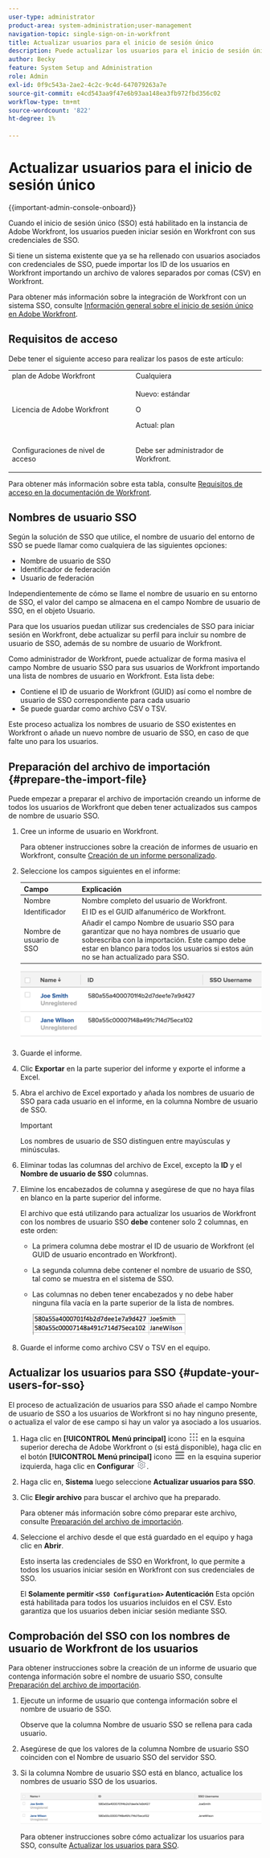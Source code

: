 ```yaml
---
user-type: administrator
product-area: system-administration;user-management
navigation-topic: single-sign-on-in-workfront
title: Actualizar usuarios para el inicio de sesión único
description: Puede actualizar los usuarios para el inicio de sesión único en Workfront.
author: Becky
feature: System Setup and Administration
role: Admin
exl-id: 0f9c543a-2ae2-4c2c-9c4d-647079263a7e
source-git-commit: e4cd543aa9f47e6b93aa148ea3fb972fbd356c02
workflow-type: tm+mt
source-wordcount: '822'
ht-degree: 1%

---
```


# Actualizar usuarios para el inicio de sesión único

<!-- Audited: 1/2024 -->

{{important-admin-console-onboard}}

Cuando el inicio de sesión único (SSO) está habilitado en la instancia de Adobe Workfront, los usuarios pueden iniciar sesión en Workfront con sus credenciales de SSO.

Si tiene un sistema existente que ya se ha rellenado con usuarios asociados con credenciales de SSO, puede importar los ID de los usuarios en Workfront importando un archivo de valores separados por comas (CSV) en Workfront.

Para obtener más información sobre la integración de Workfront con un sistema SSO, consulte [Información general sobre el inicio de sesión único en Adobe Workfront](../../../administration-and-setup/add-users/single-sign-on/sso-in-workfront.md).


## Requisitos de acceso

Debe tener el siguiente acceso para realizar los pasos de este artículo:

<table style="table-layout:auto"> 
 <col> 
 <col> 
 <tbody> 
  <tr> 
   <td role="rowheader">plan de Adobe Workfront</td> 
   <td>Cualquiera</td> 
  </tr> 
  <tr> 
   <td role="rowheader">Licencia de Adobe Workfront</td> 
   <td><p>Nuevo: estándar</p><p>O</p><p>Actual: plan</p></td> 
  </tr> 
  <tr> 
   <td role="rowheader">Configuraciones de nivel de acceso</td> 
   <td> <p>Debe ser administrador de Workfront.</p>  </td> 
  </tr> 
 </tbody> 
</table>

Para obtener más información sobre esta tabla, consulte [Requisitos de acceso en la documentación de Workfront](/help/quicksilver/administration-and-setup/add-users/access-levels-and-object-permissions/access-level-requirements-in-documentation.md).

## Nombres de usuario SSO

Según la solución de SSO que utilice, el nombre de usuario del entorno de SSO se puede llamar como cualquiera de las siguientes opciones:

* Nombre de usuario de SSO
* Identificador de federación
* Usuario de federación

Independientemente de cómo se llame el nombre de usuario en su entorno de SSO, el valor del campo se almacena en el campo Nombre de usuario de SSO, en el objeto Usuario.

Para que los usuarios puedan utilizar sus credenciales de SSO para iniciar sesión en Workfront, debe actualizar su perfil para incluir su nombre de usuario de SSO, además de su nombre de usuario de Workfront.

Como administrador de Workfront, puede actualizar de forma masiva el campo Nombre de usuario SSO para sus usuarios de Workfront importando una lista de nombres de usuario en Workfront. Esta lista debe:

* Contiene el ID de usuario de Workfront (GUID) así como el nombre de usuario de SSO correspondiente para cada usuario
* Se puede guardar como archivo CSV o TSV.

Este proceso actualiza los nombres de usuario de SSO existentes en Workfront o añade un nuevo nombre de usuario de SSO, en caso de que falte uno para los usuarios.

## Preparación del archivo de importación {#prepare-the-import-file}

Puede empezar a preparar el archivo de importación creando un informe de todos los usuarios de Workfront que deben tener actualizados sus campos de nombre de usuario SSO.

1. Cree un informe de usuario en Workfront.

   Para obtener instrucciones sobre la creación de informes de usuario en Workfront, consulte [Creación de un informe personalizado](../../../reports-and-dashboards/reports/creating-and-managing-reports/create-custom-report.md).

1. Seleccione los campos siguientes en el informe:

   | Campo | Explicación |
   |---|---|
   | Nombre | Nombre completo del usuario de Workfront. |
   | Identificador | El ID es el GUID alfanumérico de Workfront. |
   | Nombre de usuario de SSO | Añadir el campo Nombre de usuario SSO para garantizar que no haya nombres de usuario que sobrescriba con la importación. Este campo debe estar en blanco para todos los usuarios si estos aún no se han actualizado para SSO. |

   ![](assets/users-with-sso-username-and-no-sso-access-only-field.png)

1. Guarde el informe.
1. Clic **Exportar** en la parte superior del informe y exporte el informe a Excel.
1. Abra el archivo de Excel exportado y añada los nombres de usuario de SSO para cada usuario en el informe, en la columna Nombre de usuario de SSO.

   >[!IMPORTANT]
   >
   >Los nombres de usuario de SSO distinguen entre mayúsculas y minúsculas.

1. Eliminar todas las columnas del archivo de Excel, excepto la **ID** y el **Nombre de usuario de SSO** columnas.

1. Elimine los encabezados de columna y asegúrese de que no haya filas en blanco en la parte superior del informe.

   El archivo que está utilizando para actualizar los usuarios de Workfront con los nombres de usuario SSO **debe** contener solo 2 columnas, en este orden:

   * La primera columna debe mostrar el ID de usuario de Workfront (el GUID de usuario encontrado en Workfront).
   * La segunda columna debe contener el nombre de usuario de SSO, tal como se muestra en el sistema de SSO.
   * Las columnas no deben tener encabezados y no debe haber ninguna fila vacía en la parte superior de la lista de nombres.

     ![](assets/update-users-for-sso-csv-file-for-import.png)

1. Guarde el informe como archivo CSV o TSV en el equipo.

## Actualizar los usuarios para SSO {#update-your-users-for-sso}

El proceso de actualización de usuarios para SSO añade el campo Nombre de usuario de SSO a los usuarios de Workfront si no hay ninguno presente, o actualiza el valor de ese campo si hay un valor ya asociado a los usuarios.

1. Haga clic en **[!UICONTROL Menú principal]** icono ![Menú principal](/help/_includes/assets/main-menu-icon.png) en la esquina superior derecha de Adobe Workfront o (si está disponible), haga clic en el botón **[!UICONTROL Menú principal]** icono ![Menú principal](/help/_includes/assets/main-menu-icon-left-nav.png) en la esquina superior izquierda, haga clic en **Configurar** ![](assets/gear-icon-settings.png).

1. Haga clic en, **Sistema** luego seleccione **Actualizar usuarios para SSO**.

1. Clic **Elegir archivo** para buscar el archivo que ha preparado.

   Para obtener más información sobre cómo preparar este archivo, consulte [Preparación del archivo de importación](#prepare-the-import-file).

1. Seleccione el archivo desde el que está guardado en el equipo y haga clic en **Abrir**.

   Esto inserta las credenciales de SSO en Workfront, lo que permite a todos los usuarios iniciar sesión en Workfront con sus credenciales de SSO.

   El **Solamente permitir `<SSO Configuration>` Autenticación** Esta opción está habilitada para todos los usuarios incluidos en el CSV. Esto garantiza que los usuarios deben iniciar sesión mediante SSO.

## Comprobación del SSO con los nombres de usuario de Workfront de los usuarios

Para obtener instrucciones sobre la creación de un informe de usuario que contenga información sobre el nombre de usuario SSO, consulte [Preparación del archivo de importación](#prepare-the-import-file).

1. Ejecute un informe de usuario que contenga información sobre el nombre de usuario de SSO.

   Observe que la columna Nombre de usuario SSO se rellena para cada usuario.

1. Asegúrese de que los valores de la columna Nombre de usuario SSO coinciden con el Nombre de usuario SSO del servidor SSO.
1. Si la columna Nombre de usuario SSO está en blanco, actualice los nombres de usuario SSO de los usuarios.

   ![](assets/users-with-sso-field-updated.png)

   Para obtener instrucciones sobre cómo actualizar los usuarios para SSO, consulte [Actualizar los usuarios para SSO](#update-your-users-for-sso).
